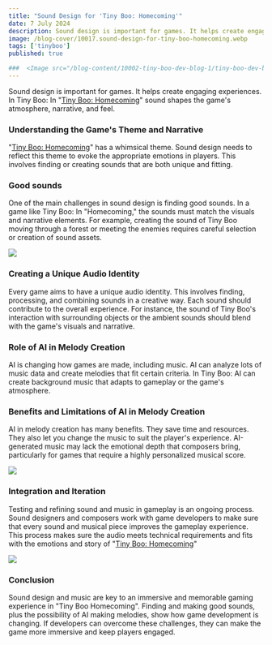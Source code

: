 ```yaml
---
title: "Sound Design for 'Tiny Boo: Homecoming'"
date: 7 July 2024
description: Sound design is important for games. It helps create engaging experiences.
image: /blog-cover/10017.sound-design-for-tiny-boo-homecoming.webp
tags: ['tinyboo']
published: true

###  <Image src="/blog-content/10002-tiny-boo-dev-blog-1/tiny-boo-dev-blog-1-2.webp" class="mx-auto"></Image>
---
```

Sound design is important for games. It helps create engaging experiences. In Tiny Boo: In "[Tiny Boo: Homecoming](https://tinyboohomecoming.com)" sound shapes the game's atmosphere, narrative, and feel.

### Understanding the Game's Theme and Narrative

"[Tiny Boo: Homecoming](https://tinyboohomecoming.com)" has a whimsical theme. Sound design needs to reflect this theme to evoke the appropriate emotions in players. This involves finding or creating sounds that are both unique and fitting.

### Good sounds

One of the main challenges in sound design is finding good sounds. In a game like Tiny Boo: In "Homecoming," the sounds must match the visuals and narrative elements. For example, creating the sound of Tiny Boo moving through a forest or meeting the enemies requires careful selection or creation of sound assets.

<Image src="/blog-content/10017-sound-design-for-tiny-boo-homecoming/sound-design-for-tiny-boo-homecoming-1.webp" class="mx-auto"></Image>

### Creating a Unique Audio Identity

Every game aims to have a unique audio identity. This involves finding, processing, and combining sounds in a creative way. Each sound should contribute to the overall experience. For instance, the sound of Tiny Boo's interaction with surrounding objects or the ambient sounds should blend with the game's visuals and narrative.

### Role of AI in Melody Creation

AI is changing how games are made, including music. AI can analyze lots of music data and create melodies that fit certain criteria. In Tiny Boo: AI can create background music that adapts to gameplay or the game's atmosphere.

### Benefits and Limitations of AI in Melody Creation

AI in melody creation has many benefits. They save time and resources. They also let you change the music to suit the player's experience. AI-generated music may lack the emotional depth that composers bring, particularly for games that require a highly personalized musical score.

<Image src="/blog-content/10017-sound-design-for-tiny-boo-homecoming/sound-design-for-tiny-boo-homecoming-2.webp" class="mx-auto"></Image>

### Integration and Iteration

Testing and refining sound and music in gameplay is an ongoing process. Sound designers and composers work with game developers to make sure that every sound and musical piece improves the gameplay experience. This process makes sure the audio meets technical requirements and fits with the emotions and story of "[Tiny Boo: Homecoming](https://tinyboohomecoming.com)"

<Image src="/blog-content/10017-sound-design-for-tiny-boo-homecoming/sound-design-for-tiny-boo-homecoming-3.webp" class="mx-auto"></Image>

### Conclusion

Sound design and music are key to an immersive and memorable gaming experience in "Tiny Boo Homecoming". Finding and making good sounds, plus the possibility of AI making melodies, show how game development is changing. If developers can overcome these challenges, they can make the game more immersive and keep players engaged.
